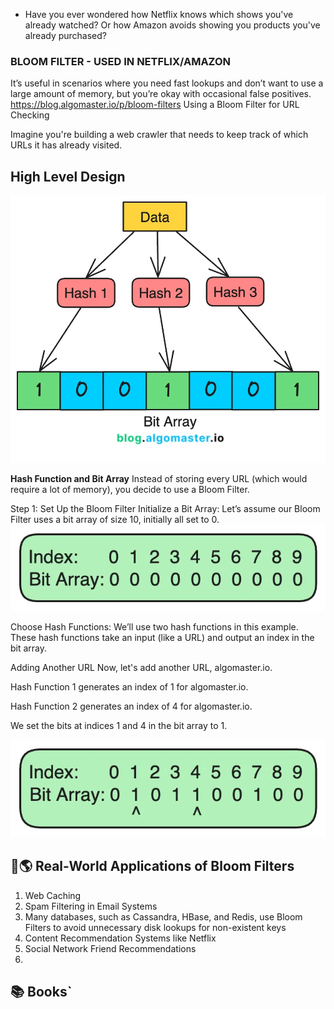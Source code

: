 
* Have you ever wondered how Netflix knows which shows you've already watched? Or how Amazon avoids showing you products you've already purchased?
### BLOOM FILTER - USED IN NETFLIX/AMAZON
It’s useful in scenarios where you need fast lookups and don’t want to use a large amount of memory, but you’re okay with occasional false positives.
https://blog.algomaster.io/p/bloom-filters
Using a Bloom Filter for URL Checking

Imagine you're building a web crawler that needs to keep track of
which URLs it has already visited.

## High Level Design

![img_3.png](img_3.png)

**Hash Function and Bit Array**
Instead of storing every URL (which would require a lot of memory), you decide to use a Bloom Filter.

Step 1: Set Up the Bloom Filter
Initialize a Bit Array: Let’s assume our Bloom Filter uses a bit array of size 10, initially all set to 0.
![img_2.png](img_2.png)

Choose Hash Functions: We’ll use two hash functions in this example. These hash functions take an input (like a URL) and output an index in the bit array.

Adding Another URL
Now, let's add another URL, algomaster.io.

Hash Function 1 generates an index of 1 for algomaster.io.

Hash Function 2 generates an index of 4 for algomaster.io.

We set the bits at indices 1 and 4 in the bit array to 1.

![img_4.png](img_4.png)

## 📌🌎 Real-World Applications of Bloom Filters

1. Web Caching
2. Spam Filtering in Email Systems
3. Many databases, such as Cassandra, HBase, and Redis, 
use Bloom Filters to avoid unnecessary disk lookups for non-existent keys
4. Content Recommendation Systems like Netflix
5. Social Network Friend Recommendations
6. 
## 📚 Books`

